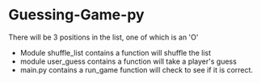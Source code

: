 # Guessing-Game-py

There will be 3 positions in the list, one of which is an 'O'

- Module shuffle_list contains a function will shuffle the list
- module user_guess contains a function will take a player's guess
- main.py contains a run_game function will check to see if it is correct.
